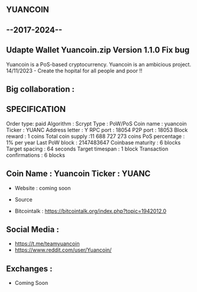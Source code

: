 
YUANCOIN
--------
--2017-2024--
--------
Udapte Wallet Yuancoin.zip
Version 1.1.0
Fix bug
--------

Yuancoin is a PoS-based cryptocurrency.
Yuancoin is an ambicious project.
14/11/2023 - Create the hopital for all people and poor !!

Big collaboration :
-

SPECIFICATION
----------------
Order type: paid
Algorithm : Scrypt
Type : PoW/PoS
Coin name : yuancoin
Ticker : YUANC
Address letter : Y
RPC port : 18054
P2P port : 18053
Block reward : 1 coins
Total coin supply :11 688 727 273 coins
PoS percentage : 1% per year
Last PoW block : 2147483647
Coinbase maturity : 6 blocks
Target spacing : 64 seconds
Target timespan : 1 block
Transaction confirmations : 6 blocks

Coin Name : Yuancoin
Ticker : YUANC
-------------------

- Website : coming soon

- Source
- Bitcointalk : https://bitcointalk.org/index.php?topic=1942012.0

Social Media : 
----------------
- https://t.me/teamyuancoin
- https://www.reddit.com/user/Yuancoin/

Exchanges : 
----------------
- Coming Soon
 
